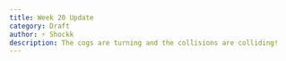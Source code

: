 ```yaml
---
title: Week 20 Update
category: Draft
author: ⚡ Shockk
description: The cogs are turning and the collisions are colliding!
---
```

